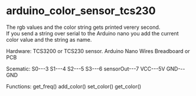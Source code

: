 # arduino_color_sensor_tcs230


The rgb values and the color string gets printed verery second.  
If you send a string over serial to the Arduino nano you add the current color value and the string as name.

Hardware:
  TCS3200 or TCS230 sensor.
  Arduino Nano
  Wires
  Breadboard or PCB
  
Scematic:
  S0---3
  S1---4
  S2---5
  S3---6
  sensorOut---7
  VCC---5V
  GND---GND
  
Functions:
  get_freq()
  add_color()
  set_color()
  get_color()
  
